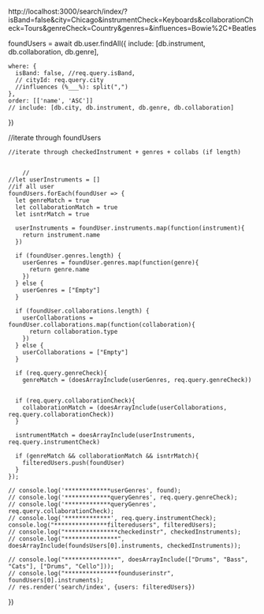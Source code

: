 http://localhost:3000/search/index/?isBand=false&city=Chicago&instrumentCheck=Keyboards&collaborationCheck=Tours&genreCheck=Country&genres=&influences=Bowie%2C+Beatles

foundUsers = await db.user.findAll({
    include: [db.instrument, db.collaboration, db.genre],

 
    where: {
      isBand: false, //req.query.isBand,
      // cityId: req.query.city
      //influences (%___%): split(",")
    },
    order: [['name', 'ASC']]
    // include: [db.city, db.instrument, db.genre, db.collaboration]
  })

  //iterate through foundUsers
    
    //iterate through checkedInstrument + genres + collabs (if length)


        //
    //let userInstruments = []
    //if all user
    foundUsers.forEach(foundUser => {    
      let genreMatch = true 
      let collaborationMatch = true 
      let isntrMatch = true 

      userInstruments = foundUser.instruments.map(function(instrument){
        return instrument.name
      })

      if (foundUser.genres.length) {
        userGenres = foundUser.genres.map(function(genre){
          return genre.name
        })
      } else {
        userGenres = ["Empty"]
      }

      if (foundUser.collaborations.length) {
        userCollaborations = foundUser.collaborations.map(function(collaboration){
          return collaboration.type
        })
      } else {
        userCollaborations = ["Empty"]
      }

      if (req.query.genreCheck){
        genreMatch = (doesArrayInclude(userGenres, req.query.genreCheck))
    
      
      if (req.query.collaborationCheck){
        collaborationMatch = (doesArrayInclude(userCollaborations, req.query.collaborationCheck)) 
      }

      isntrumentMatch = doesArrayInclude(userInstruments, req.query.instrumentCheck)

      if (genreMatch && collaborationMatch && isntrMatch){
        filteredUsers.push(foundUser)
      }
    });  

    // console.log('*************userGenres', found);
    // console.log('*************queryGenres', req.query.genreCheck);
    // console.log('*************queryGenres', req.query.collaborationCheck);
    // console.log('*************', req.query.instrumentCheck);
    console.log("***************filteredusers", filteredUsers);
    // console.log("***************checkedinstr", checkedInstruments);
    // console.log("***************", doesArrayInclude(foundsUsers[0].instruments, checkedInstruments));

    // console.log("***************", doesArrayInclude(["Drums", "Bass", "Cats"], ["Drums", "Cello"]));
    // console.log("***************founduserinstr", foundUsers[0].instruments);
    // res.render('search/index', {users: filteredUsers})
  })
